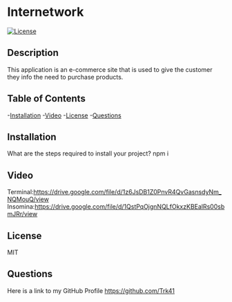 # Internetwork

  
  [![License](https://img.shields.io/badge/License-MIT-blue.svg)](https://opensource.org/licenses/MIT)
  
  
  ## Description
  This application is an e-commerce site that is used to give the customer they info the need to purchase products.

  ## Table of Contents
  -[Installation](#installation)
  -[Video](#video)
  -[License](#license)
  -[Questions](#questions)

  ## Installation
  What are the steps required to install your project?
  npm i
  
  ## Video
  Terminal:https://drive.google.com/file/d/1z6JsDB1Z0PnvR4QvGasnsdyNm_NQMouQ/view
  Insomina:https://drive.google.com/file/d/1QstPqOjgnNQLfOkxzKBEalRs00sbmJRr/view
  ## License
  MIT

  ## Questions
  Here is a link to my GitHub Profile https://github.com/Trk41
